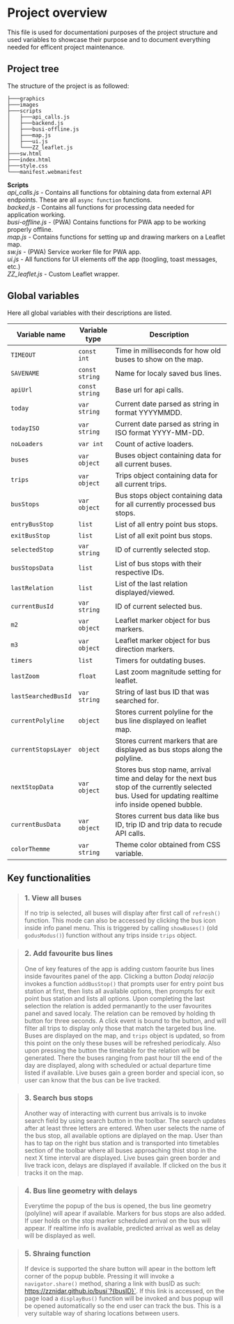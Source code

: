 # Project overview
This file is used for documentationi purposes of the project structure and used variables to showcase their purpose and to document everything needed for efficent project maintenance. 

## Project tree
The structure of the project is as followed:

    ├───graphics
    ├───images
    ├───scripts
    │   ├───api_calls.js
    │   ├───backend.js
    │   ├───busi-offline.js
    │   ├───map.js
    │   ├───ui.js
    │   └───ZZ_leaflet.js
    ├───sw.html
    ├───index.html
    ├───style.css
    └───manifest.webmanifest

**Scripts**<br>
*api_calls.js* - Contains all functions for obtaining data from external API endpoints. These are all `async function` functions. <br>
*backed.js* - Contains all functions for processing data needed for application working. <br>
*busi-offline.js* - (PWA) Contains functions for PWA app to be working properly offline. <br>
*map.js* - Contains functions for setting up and drawing markers on a Leaflet map. <br>
*sw.js* - (PWA) Service worker file for PWA app. <br>
*ui.js* - All functions for UI elements off the app (toogling, toast messages, etc.) <br>
*ZZ_leaflet.js* - Custom Leaflet wrapper.

## Global variables
Here all global variables with their descriptions are listed.

| **Variable name** | **Variable type** | **Description**                                                             |
|------------------ |-------------------|-----------------------------------------------------------------------------|
|`TIMEOUT`|`const int`|Time in milliseconds for how old buses to show on the map.|
|`SAVENAME`|`const string`|Name for localy saved bus lines.|
|`apiUrl` |`const string`| Base url for api calls. |
|`today`|`var string`|Current date parsed as string in format YYYYMMDD.|
|`todayISO`|`var string`|Current date parsed as string in ISO format YYYY-MM-DD.|
|`noLoaders`|`var int`| Count of active loaders. |
|`buses`|`var object`| Buses object containing data for all current buses.|
|`trips`|`var object`| Trips object containing data for all current trips.|
|`busStops`|`var object`|Bus stops object containing data for all currently processed bus stops.|
|`entryBusStop`|`list`|List of all entry point bus stops.|
|`exitBusStop`|`list`|List of all exit point bus stops.|
|`selectedStop`|`var string`|ID of currently selected stop.|
|`busStopsData`|`list`|List of bus stops with their respective IDs.|
|`lastRelation`|`list`|List of the last relation displayed/viewed.|
|`currentBusId`|`var string`|ID of current selected bus.|
|`m2`|`var object`|Leaflet marker object for bus markers.|
|`m3`|`var object`|Leaflet marker object for bus direction markers.|
|`timers`|`list`|Timers for outdating buses.|
|`lastZoom`|`float`|Last zoom magnitude setting for leaflet.|
|`lastSearchedBusId`|`var string`|String of last bus ID that was searched for.|
|`currentPolyline`|`object`|Stores current polyline for the bus line displayed on leaflet map.|
|`currentStopsLayer`|`object`|Stores current markers that are displayed as bus stops along the polyline.|
|`nextStopData`|`var object`|Stores bus stop name, arrival time and delay for the next bus stop of the currently selected bus. Used for updating realtime info inside opened bubble.|¸
|`currentBusData`|`var object`|Stores current bus data like bus ID, trip ID and trip data to recude API calls.|
|`colorThemme`|`var string`|Theme color obtained from CSS variable.|

## Key functionalities
> ### 1. View all buses
> If no trip is selected, all buses will display after first call of `refresh()` function. This mode can also be accessed by clicking the bus icon inside info panel menu. This is triggered by calling `showBuses()` (old `godusModus()`) function without any trips inside `trips` object.

>### 2. Add favourite bus lines
>One of key features of the app is adding custom faourite bus lines inside favourites panel of the app. Clicking a button *Dodaj relacijo* invokes a function `addBusStop()` that prompts user for entry point bus station at first, then lists all available options, then prompts for exit point bus station and lists all options. Upon completing the last selection the relation is added permanantly to the user favourites panel and saved localy. The relation can be removed by holding th button for three seconds. A click event is bound to the button, and will filter all trips to display only those that match the targeted bus line. Buses are displayed on the map, and `trips` object is updated, so from this point on the only these buses will be refreshed periodicaly. Also upon pressing the button the timetable for the relation will be generated. There the buses ranging from past hour till the end of the day are displayed, along with scheduled or actual departure time listed if available. Live buses gain a green border and special icon, so user can know that the bus can be live tracked. 

>### 3. Search bus stops
> Another way of interacting with current bus arrivals is to invoke search field by using search button in the toolbar. The search updates after at least three letters are entered. When user selects the name of the bus stop, all available options are diplayed on the map. User than has to tap on the right bus station and is transported into timetables section of the toolbar where all buses approaching thist stop in the next X time interval are displayed. Live buses gain green border and live track icon, delays are displayed if available. If clicked on the bus it tracks it on the map.

>### 4. Bus line geometry with delays
> Everytime the popup of the bus is opened, the bus line geometry (polyline) will apear if available. Markers for bus stops are also added. If user holds on the stop marker scheduled arrival on the bus will appear. If realtime info is available, predicted arrival as well as delay will be displayed as well.

>### 5. Shraing function
> If device is supported the share button will apear in the bottom left corner of the popup bubble. Pressing it will invoke a `navigator.share()` method, sharing a link with busID as such: https://zznidar.github.io/busi`?{busID}`. If this link is accessed, on the page load a `displayBus()` function will be invoked and bus popup will be opened automatically so the end user can track the bus. This is a very suitable way of sharing locations between users.
